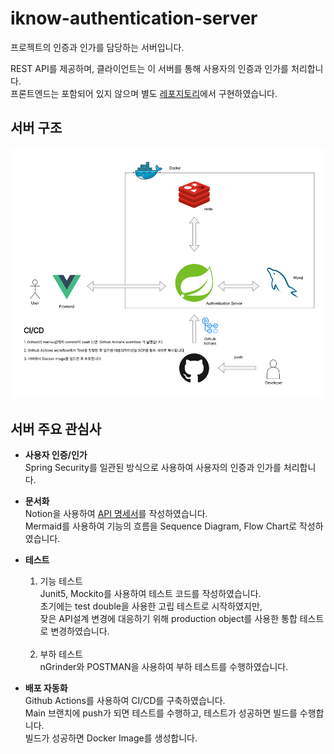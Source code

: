 # iknow-authentication-server
프로젝트의 인증과 인가를 담당하는 서버입니다.

REST API를 제공하며, 클라이언트는 이 서버를 통해 사용자의 인증과 인가를 처리합니다.<br>
프론트엔드는 포함되어 있지 않으며 별도 [레포지토리](https://github.com/iknowca/iknow-main-frontend)에서 구현하였습니다.
## 서버 구조
![img.png](readme/img.png)

## 서버 주요 관심사
- **사용자 인증/인가**<br>
  Spring Security를 일관된 방식으로 사용하여 사용자의 인증과 인가를 처리합니다.


- **문서화**<br>
  Notion을 사용하여 [API 명세서](https://colorful-chimpanzee-429.notion.site/API-Docs-2b32109a1bcd4b9a943d0c758eb6666f?pvs=4)를 작성하였습니다.<br>
  Mermaid를 사용하여 기능의 흐름을 Sequence Diagram, Flow Chart로 작성하였습니다.


- **테스트**<br>
  1. 기능 테스트<br> 
  Junit5, Mockito를 사용하여 테스트 코드를 작성하였습니다.<br>
  초기에는 test double을 사용한 고립 테스트로 시작하였지만,<br>
  잦은 API설계 변경에 대응하기 위해 production object를 사용한 통합 테스트로 변경하였습니다.<br><br>
  2. 부하 테스트<br>
  nGrinder와 POSTMAN을 사용하여 부하 테스트를 수행하였습니다.


- **배포 자동화**<br>
Github Actions를 사용하여 CI/CD를 구축하였습니다.<br>
Main 브랜치에 push가 되면 테스트를 수행하고, 테스트가 성공하면 빌드를 수행합니다.<br>
빌드가 성공하면 Docker Image를 생성합니다.
